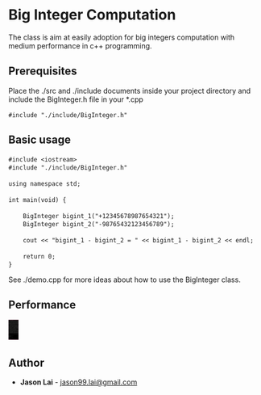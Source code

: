 # Big Integer Computation

The class is aim at easily adoption for big integers computation with medium performance in c++ programming.

## Prerequisites

Place the ./src and ./include documents inside your project directory and include the BigInteger.h file in your *.cpp

```
#include "./include/BigInteger.h"
```


## Basic usage

```
#include <iostream>
#include "./include/BigInteger.h"

using namespace std;

int main(void) {

	BigInteger bigint_1("+12345678987654321");
	BigInteger bigint_2("-98765432123456789");

	cout << "bigint_1 - bigint_2 = " << bigint_1 - bigint_2 << endl;
	
	return 0;
}
```

See ./demo.cpp for more ideas about how to use the BigInteger class.

## Performance

<img src="./img/demo.png" height="40" width="20"></img>

## Author

* **Jason Lai** - jason99.lai@gmail.com
